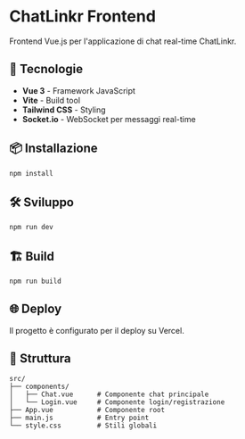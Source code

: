# ChatLinkr Frontend

Frontend Vue.js per l'applicazione di chat real-time ChatLinkr.

## 🚀 Tecnologie

- **Vue 3** - Framework JavaScript
- **Vite** - Build tool
- **Tailwind CSS** - Styling
- **Socket.io** - WebSocket per messaggi real-time

## 📦 Installazione

```bash
npm install
```

## 🛠️ Sviluppo

```bash
npm run dev
```

## 🏗️ Build

```bash
npm run build
```

## 🌐 Deploy

Il progetto è configurato per il deploy su Vercel.

## 📁 Struttura

```
src/
├── components/
│   ├── Chat.vue      # Componente chat principale
│   └── Login.vue     # Componente login/registrazione
├── App.vue           # Componente root
├── main.js           # Entry point
└── style.css         # Stili globali
```
